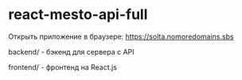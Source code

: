 # react-mesto-api-full

Открыть приложение в браузере: https://solta.nomoredomains.sbs

backend/ - бэкенд для сервера с API

frontend/ - фронтенд на React.js